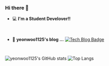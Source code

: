 ### Hi there 👋

- 💻   **I'm a Student Develover!!**   
 <br/>
 
- 📒  **yeonwoo1125's blog ...**   [![Tech Blog Badge](http://img.shields.io/badge/-Tech%20blog-black?style=flat-square&logo=blogger&logoColor=white&link=https://yeonwoo1125.tistory.com/)](https://yeonwoo1125.tistory.com/)
<br/>


 ![yeonwoo1125's GitHub stats](https://github-readme-stats.vercel.app/api?username=yeonwoo1125&hide=issues,stars)
 ![Top Langs](https://github-readme-stats.vercel.app/api/top-langs/?username=yeonwoo1125)




